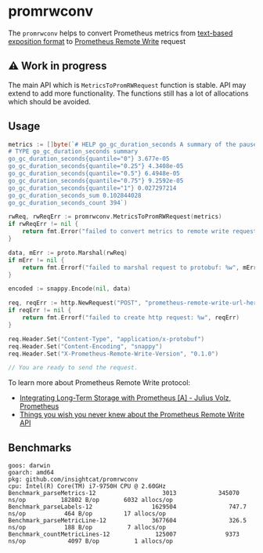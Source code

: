 # promrwconv

The `promrwconv` helps to convert Prometheus metrics
from [text-based exposition format](https://github.com/prometheus/docs/blob/master/content/docs/instrumenting/exposition_formats.md#text-based-format)
to  [Prometheus Remote Write](https://github.com/prometheus/prometheus/tree/main/prompb) request

## ⚠️ Work in progress

The main API which is `MetricsToPromRWRequest` function is stable. API may extend to add more functionality. The functions still has a lot of allocations which should be avoided.

## Usage

```go
metrics := []byte(`# HELP go_gc_duration_seconds A summary of the pause duration of garbage collection cycles.
# TYPE go_gc_duration_seconds summary
go_gc_duration_seconds{quantile="0"} 3.677e-05
go_gc_duration_seconds{quantile="0.25"} 4.3408e-05
go_gc_duration_seconds{quantile="0.5"} 6.4948e-05
go_gc_duration_seconds{quantile="0.75"} 9.2592e-05
go_gc_duration_seconds{quantile="1"} 0.027297214
go_gc_duration_seconds_sum 0.102844028
go_gc_duration_seconds_count 394`)

rwReq, rwReqErr := promrwconv.MetricsToPromRWRequest(metrics)
if rwReqErr != nil {
    return fmt.Error("failed to convert metrics to remote write request: %w", rwReqErr)
}

data, mErr := proto.Marshal(rwReq)
if mErr != nil {
    return fmt.Errorf("failed to marshal request to protobuf: %w", mErr)
}

encoded := snappy.Encode(nil, data)

req, reqErr := http.NewRequest("POST", "prometheus-remote-write-url-here", bytes.NewReader(encoded))
if reqErr != nil {
    return fmt.Errorf("failed to create http request: %w", reqErr)
}

req.Header.Set("Content-Type", "application/x-protobuf")
req.Header.Set("Content-Encoding", "snappy")
req.Header.Set("X-Prometheus-Remote-Write-Version", "0.1.0")

// You are ready to send the request.
```

To learn more about Prometheus Remote Write protocol:

- [Integrating Long-Term Storage with Prometheus [A] - Julius Volz, Prometheus](https://www.youtube.com/watch?v=MuHkckZg5L0)
- [Things you wish you never knew about the Prometheus Remote Write API](https://drive.google.com/file/d/0B0tWC_gFU85NY1Zub3hTVUQzb0U/view?resourcekey=0-rbBZShSxVNRIV0dFfQRGig)

## Benchmarks

```text
goos: darwin
goarch: amd64
pkg: github.com/insightcat/promrwconv
cpu: Intel(R) Core(TM) i7-9750H CPU @ 2.60GHz
Benchmark_parseMetrics-12                   3013            345070 ns/op          182802 B/op       6032 allocs/op
Benchmark_parseLabels-12                 1629504               747.7 ns/op           464 B/op         17 allocs/op
Benchmark_parseMetricLine-12             3677604               326.5 ns/op           188 B/op          7 allocs/op
Benchmark_countMetricLines-12             125007              9373 ns/op            4097 B/op          1 allocs/op
```
